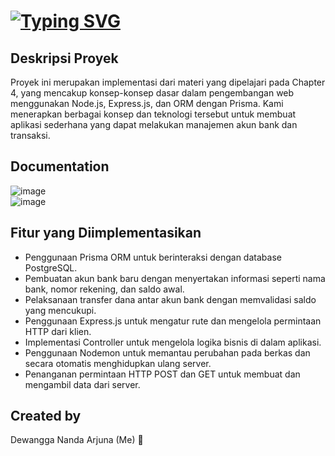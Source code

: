 # [![Typing SVG](https://readme-typing-svg.herokuapp.com?font=Fira+Code&duration=3000&pause=1000&random=false&width=435&lines=Tugas+Challenge+4+%F0%9F%93%91;Backend+Javascript;Binar+Academy+%F0%9F%8F%AB)](https://git.io/typing-svg)

## Deskripsi Proyek
Proyek ini merupakan implementasi dari materi yang dipelajari pada Chapter 4, yang mencakup konsep-konsep dasar dalam pengembangan web menggunakan Node.js, Express.js, dan ORM dengan Prisma. Kami menerapkan berbagai konsep dan teknologi tersebut untuk membuat aplikasi sederhana yang dapat melakukan manajemen akun bank dan transaksi.

## Documentation
![image](https://github.com/someth1ngs/BEJS_KM6_Dewangga-Nanda-Arjuna_Challenge-4/assets/81727953/82fff0d5-a9ff-45fe-a34b-d206b16b429c)
<br>
![image](https://github.com/someth1ngs/BEJS_KM6_Dewangga-Nanda-Arjuna_Challenge-4/assets/81727953/d7476934-23f5-4a60-a87c-7c85d7598116)


## Fitur yang Diimplementasikan
- Penggunaan Prisma ORM untuk berinteraksi dengan database PostgreSQL.
- Pembuatan akun bank baru dengan menyertakan informasi seperti nama bank, nomor rekening, dan saldo awal.
- Pelaksanaan transfer dana antar akun bank dengan memvalidasi saldo yang mencukupi.
- Penggunaan Express.js untuk mengatur rute dan mengelola permintaan HTTP dari klien.
- Implementasi Controller untuk mengelola logika bisnis di dalam aplikasi.
- Penggunaan Nodemon untuk memantau perubahan pada berkas dan secara otomatis menghidupkan ulang server.
- Penanganan permintaan HTTP POST dan GET untuk membuat dan mengambil data dari server.

## Created by
Dewangga Nanda Arjuna (Me) 👋
